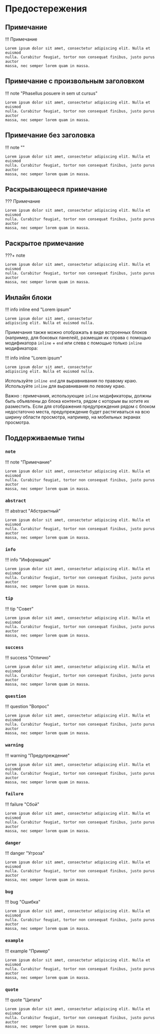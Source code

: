 # Предостережения

## Примечание

!!! Примечание

    Lorem ipsum dolor sit amet, consectetur adipiscing elit. Nulla et euismod
    nulla. Curabitur feugiat, tortor non consequat finibus, justo purus auctor
    massa, nec semper lorem quam in massa.

## Примечание с произвольным заголовком

!!! note "Phasellus posuere in sem ut cursus"

    Lorem ipsum dolor sit amet, consectetur adipiscing elit. Nulla et euismod
    nulla. Curabitur feugiat, tortor non consequat finibus, justo purus auctor
    massa, nec semper lorem quam in massa.

## Примечание без заголовка

!!! note ""

    Lorem ipsum dolor sit amet, consectetur adipiscing elit. Nulla et euismod
    nulla. Curabitur feugiat, tortor non consequat finibus, justo purus auctor
    massa, nec semper lorem quam in massa.

## Раскрывающееся примечание

??? Примечание

    Lorem ipsum dolor sit amet, consectetur adipiscing elit. Nulla et euismod
    nulla. Curabitur feugiat, tortor non consequat finibus, justo purus auctor
    massa, nec semper lorem quam in massa.

## Раскрытое примечание

???+ note

    Lorem ipsum dolor sit amet, consectetur adipiscing elit. Nulla et euismod
    nulla. Curabitur feugiat, tortor non consequat finibus, justo purus auctor
    massa, nec semper lorem quam in massa.

## Инлайн блоки

!!! info inline end "Lorem ipsum"

    Lorem ipsum dolor sit amet, consectetur
    adipiscing elit. Nulla et euismod nulla.

Примечания также можно отображать в виде встроенных блоков (например, для боковых панелей), размещая их справа с помощью модификатора `inline` + `end` или слева с помощью только `inline` модификатора:

!!! info inline "Lorem ipsum"

    Lorem ipsum dolor sit amet, consectetur
    adipiscing elit. Nulla et euismod nulla.

Используйте `inline end` для выравнивания по правому краю.
Используйте `inline` для выравнивания по левому краю.

Важно : примечания, использующие `inline` модификаторы, должны быть объявлены до блока контента, рядом с которым вы хотите их разместить. Если для отображения предупреждения рядом с блоком недостаточно места, предупреждение будет растягиваться на всю ширину области просмотра, например, на мобильных экранах просмотра.

## Поддерживаемые типы

### `note`

!!! note "Примечание"

    Lorem ipsum dolor sit amet, consectetur adipiscing elit. Nulla et euismod
    nulla. Curabitur feugiat, tortor non consequat finibus, justo purus auctor
    massa, nec semper lorem quam in massa.

### `abstract`

!!! abstract "Абстрактный"

    Lorem ipsum dolor sit amet, consectetur adipiscing elit. Nulla et euismod
    nulla. Curabitur feugiat, tortor non consequat finibus, justo purus auctor
    massa, nec semper lorem quam in massa.

### `info`

!!! info "Информация"

    Lorem ipsum dolor sit amet, consectetur adipiscing elit. Nulla et euismod
    nulla. Curabitur feugiat, tortor non consequat finibus, justo purus auctor
    massa, nec semper lorem quam in massa.

### `tip`

!!! tip "Совет"

    Lorem ipsum dolor sit amet, consectetur adipiscing elit. Nulla et euismod
    nulla. Curabitur feugiat, tortor non consequat finibus, justo purus auctor
    massa, nec semper lorem quam in massa.

### `success`

!!! success "Отлично"

    Lorem ipsum dolor sit amet, consectetur adipiscing elit. Nulla et euismod
    nulla. Curabitur feugiat, tortor non consequat finibus, justo purus auctor
    massa, nec semper lorem quam in massa.

### `question`

!!! question "Вопрос"

    Lorem ipsum dolor sit amet, consectetur adipiscing elit. Nulla et euismod
    nulla. Curabitur feugiat, tortor non consequat finibus, justo purus auctor
    massa, nec semper lorem quam in massa.

### `warning`

!!! warning "Предупреждение"

    Lorem ipsum dolor sit amet, consectetur adipiscing elit. Nulla et euismod
    nulla. Curabitur feugiat, tortor non consequat finibus, justo purus auctor
    massa, nec semper lorem quam in massa.

### `failure`

!!! failure "Сбой"

    Lorem ipsum dolor sit amet, consectetur adipiscing elit. Nulla et euismod
    nulla. Curabitur feugiat, tortor non consequat finibus, justo purus auctor
    massa, nec semper lorem quam in massa.

### `danger`

!!! danger "Угроза"

    Lorem ipsum dolor sit amet, consectetur adipiscing elit. Nulla et euismod
    nulla. Curabitur feugiat, tortor non consequat finibus, justo purus auctor
    massa, nec semper lorem quam in massa.

### `bug`

!!! bug "Ошибка"

    Lorem ipsum dolor sit amet, consectetur adipiscing elit. Nulla et euismod
    nulla. Curabitur feugiat, tortor non consequat finibus, justo purus auctor
    massa, nec semper lorem quam in massa.

### `example`

!!! example "Пример"

    Lorem ipsum dolor sit amet, consectetur adipiscing elit. Nulla et euismod
    nulla. Curabitur feugiat, tortor non consequat finibus, justo purus auctor
    massa, nec semper lorem quam in massa.

### `quote`

!!! quote "Цитата"

    Lorem ipsum dolor sit amet, consectetur adipiscing elit. Nulla et euismod
    nulla. Curabitur feugiat, tortor non consequat finibus, justo purus auctor
    massa, nec semper lorem quam in massa.
